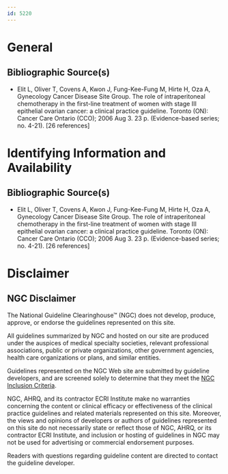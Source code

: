```yaml
---
id: 5220
---
```


# General

## Bibliographic Source(s)

- Elit L, Oliver T, Covens A, Kwon J, Fung-Kee-Fung M, Hirte H, Oza A, Gynecology Cancer Disease Site Group. The role of intraperitoneal chemotherapy in the first-line treatment of women with stage III epithelial ovarian cancer: a clinical practice guideline. Toronto (ON): Cancer Care Ontario (CCO); 2006 Aug 3. 23 p. (Evidence-based series; no. 4-21). [26 references]

# Identifying Information and Availability

## Bibliographic Source(s)

- Elit L, Oliver T, Covens A, Kwon J, Fung-Kee-Fung M, Hirte H, Oza A, Gynecology Cancer Disease Site Group. The role of intraperitoneal chemotherapy in the first-line treatment of women with stage III epithelial ovarian cancer: a clinical practice guideline. Toronto (ON): Cancer Care Ontario (CCO); 2006 Aug 3. 23 p. (Evidence-based series; no. 4-21). [26 references]

# Disclaimer

## NGC Disclaimer

The National Guideline Clearinghouse™ (NGC) does not develop, produce, approve, or endorse the guidelines represented on this site.

All guidelines summarized by NGC and hosted on our site are produced under the auspices of medical specialty societies, relevant professional associations, public or private organizations, other government agencies, health care organizations or plans, and similar entities.

Guidelines represented on the NGC Web site are submitted by guideline developers, and are screened solely to determine that they meet the [NGC Inclusion Criteria](/help-and-about/summaries/inclusion-criteria).

NGC, AHRQ, and its contractor ECRI Institute make no warranties concerning the content or clinical efficacy or effectiveness of the clinical practice guidelines and related materials represented on this site. Moreover, the views and opinions of developers or authors of guidelines represented on this site do not necessarily state or reflect those of NGC, AHRQ, or its contractor ECRI Institute, and inclusion or hosting of guidelines in NGC may not be used for advertising or commercial endorsement purposes.

Readers with questions regarding guideline content are directed to contact the guideline developer.

